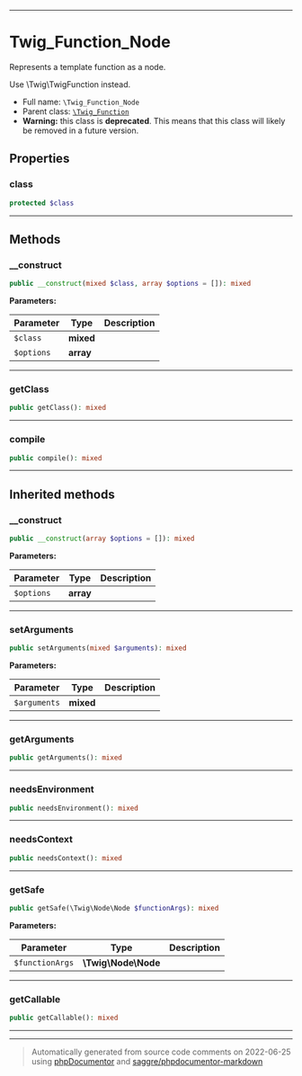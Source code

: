 ***

# Twig_Function_Node

Represents a template function as a node.

Use \Twig\TwigFunction instead.

* Full name: `\Twig_Function_Node`
* Parent class: [`\Twig_Function`](./Twig_Function.md)
* **Warning:** this class is **deprecated**. This means that this class will likely be removed in a future version.



## Properties


### class



```php
protected $class
```






***

## Methods


### __construct



```php
public __construct(mixed $class, array $options = []): mixed
```








**Parameters:**

| Parameter | Type | Description |
|-----------|------|-------------|
| `$class` | **mixed** |  |
| `$options` | **array** |  |




***

### getClass



```php
public getClass(): mixed
```











***

### compile



```php
public compile(): mixed
```











***


## Inherited methods


### __construct



```php
public __construct(array $options = []): mixed
```








**Parameters:**

| Parameter | Type | Description |
|-----------|------|-------------|
| `$options` | **array** |  |




***

### setArguments



```php
public setArguments(mixed $arguments): mixed
```








**Parameters:**

| Parameter | Type | Description |
|-----------|------|-------------|
| `$arguments` | **mixed** |  |




***

### getArguments



```php
public getArguments(): mixed
```











***

### needsEnvironment



```php
public needsEnvironment(): mixed
```











***

### needsContext



```php
public needsContext(): mixed
```











***

### getSafe



```php
public getSafe(\Twig\Node\Node $functionArgs): mixed
```








**Parameters:**

| Parameter | Type | Description |
|-----------|------|-------------|
| `$functionArgs` | **\Twig\Node\Node** |  |




***

### getCallable



```php
public getCallable(): mixed
```











***


***
> Automatically generated from source code comments on 2022-06-25 using [phpDocumentor](http://www.phpdoc.org/) and [saggre/phpdocumentor-markdown](https://github.com/Saggre/phpDocumentor-markdown)
